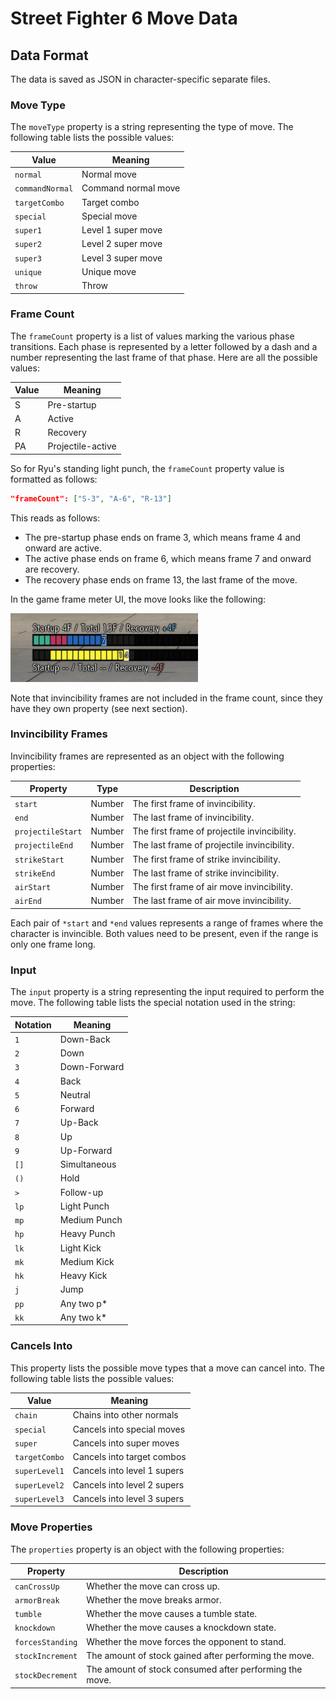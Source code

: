 # Street Fighter 6 Move Data

## Data Format

The data is saved as JSON in character-specific separate files.

### Move Type

The `moveType` property is a string representing the type of move.
The following table lists the possible values:

| Value           | Meaning             |
|-----------------|---------------------|
| `normal`        | Normal move         |
| `commandNormal` | Command normal move |
| `targetCombo`   | Target combo        |
| `special`       | Special move        |
| `super1`        | Level 1 super move  |
| `super2`        | Level 2 super move  |
| `super3`        | Level 3 super move  |
| `unique`        | Unique move         |
| `throw`         | Throw               |

### Frame Count

The `frameCount` property is a list of values marking the various phase transitions. 
Each phase is represented by a letter followed by a dash and a number representing the last frame of that phase.
Here are all the possible values:

| Value | Meaning           |
|-------|-------------------|
| S     | Pre-startup       |
| A     | Active            |
| R     | Recovery          |
| PA    | Projectile-active |

So for Ryu's standing light punch, the `frameCount` property value is formatted as follows:

```json
"frameCount": ["S-3", "A-6", "R-13"]
```

This reads as follows:

- The pre-startup phase ends on frame 3, which means frame 4 and onward are active.
- The active phase ends on frame 6, which means frame 7 and onward are recovery.
- The recovery phase ends on frame 13, the last frame of the move.

In the game frame meter UI, the move looks like the following:

<img src="https://github.com/4rays/sf6-move-data/blob/5a367d1a20cbff5246c9a7b025ce42650aab16a3/example.png" width="300" />

Note that invincibility frames are not included in the frame count, since they have they own property (see next section).

### Invincibility Frames

Invincibility frames are represented as an object with the following properties:

| Property          | Type   | Description                                  |
|-------------------|--------|----------------------------------------------|
| `start`           | Number | The first frame of invincibility.            |
| `end`             | Number | The last frame of invincibility.             |
| `projectileStart` | Number | The first frame of projectile invincibility. |
| `projectileEnd`   | Number | The last frame of projectile invincibility.  |
| `strikeStart`     | Number | The first frame of strike invincibility.     |
| `strikeEnd`       | Number | The last frame of strike invincibility.      |
| `airStart`        | Number | The first frame of air move invincibility.   |
| `airEnd`          | Number | The last frame of air move invincibility.    |

Each pair of `*start` and `*end` values represents a range of frames where the character is invincible.
Both values need to be present, even if the range is only one frame long.

### Input

The `input` property is a string representing the input required to perform the move.
The following table lists the special notation used in the string:

| Notation | Meaning      |
|----------|--------------|
| `1`      | Down-Back    |
| `2`      | Down         |
| `3`      | Down-Forward |
| `4`      | Back         |
| `5`      | Neutral      |
| `6`      | Forward      |
| `7`      | Up-Back      |
| `8`      | Up           |
| `9`      | Up-Forward   |
| `[]`     | Simultaneous |
| `()`     | Hold         |
| `>`      | Follow-up    |
| `lp`     | Light Punch  |
| `mp`     | Medium Punch |
| `hp`     | Heavy Punch  |
| `lk`     | Light Kick   |
| `mk`     | Medium Kick  |
| `hk`     | Heavy Kick   |
| `j`      | Jump         |
| `pp`     | Any two p*   |
| `kk`     | Any two k*   |

### Cancels Into

This property lists the possible move types that a move can cancel into.
The following table lists the possible values:

| Value         | Meaning                     |
|---------------|-----------------------------|
| `chain`       | Chains into other normals   |
| `special`     | Cancels into special moves  |
| `super`       | Cancels into super moves    |
| `targetCombo` | Cancels into target combos  |
| `superLevel1` | Cancels into level 1 supers |
| `superLevel2` | Cancels into level 2 supers |
| `superLevel3` | Cancels into level 3 supers |

### Move Properties

The `properties` property is an object with the following properties:

| Property         | Description                                             |
|------------------|---------------------------------------------------------|
| `canCrossUp`     | Whether the move can cross up.                          |
| `armorBreak`     | Whether the move breaks armor.                          |
| `tumble`         | Whether the move causes a tumble state.                 |
| `knockdown`      | Whether the move causes a knockdown state.              |
| `forcesStanding` | Whether the move forces the opponent to stand.          |
| `stockIncrement` | The amount of stock gained after performing the move.   |
| `stockDecrement` | The amount of stock consumed after performing the move. |
